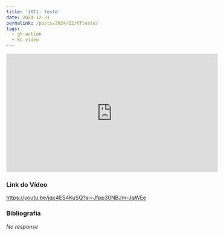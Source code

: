 ```yaml
---
title: '[KT]: teste'
date: 2024-12-21
permalink: /posts/2024/12/KTteste/
tags:
  - gh-action
  - kt-video
---
```


<iframe width="560" height="315" src="https://www.youtube.com/embed/jqc4ES4KuSQ?si=Jfpp30NBJm-JqWEe" frameborder="0" allow="autoplay; encrypted-media" allowfullscreen></iframe>

### Link do Vídeo

https://youtu.be/jqc4ES4KuSQ?si=Jfpp30NBJm-JqWEe

### Bibliografia

_No response_
